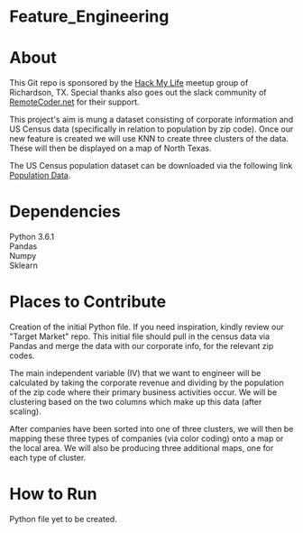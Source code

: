 # Feature_Engineering

About
=====
This Git repo is sponsored by the [Hack My Life](https://meetup.com/hack-my-life/) meetup group of Richardson, TX. Special thanks also goes out the slack community of [RemoteCoder.net](http://www.remotecoder.net) for their support. 

This project's aim is mung a dataset consisting of corporate information and US Census data (specifically in relation to population by zip code). Once our new feature is created we will use KNN to create three clusters of the data. These will then be displayed on a map of North Texas. 

The US Census population dataset can be downloaded via the following link [Population Data](https://catalog.data.gov/dataset/2010-census-populations-by-zip-code/resource/2f420e98-e3f8-4777-9a83-ce1fdd00e7b4).

Dependencies
============
Python 3.6.1  
Pandas  
Numpy  
Sklearn  

Places to Contribute
====================
Creation of the initial Python file. If you need inspiration, kindly review our "Target Market" repo. This initial file should pull in the census data via Pandas and merge the data with our corporate info, for the relevant zip codes. 

The main independent variable (IV) that we want to engineer will be calculated by taking the corporate revenue and dividing by the population of the zip code where their primary business activities occur. We will be clustering based on the two columns which make up this data (after scaling).

After companies have been sorted into one of three clusters, we will then be mapping these three types of companies (via color coding) onto a map or the local area. We will also be producing three additional maps, one for each type of cluster.

How to Run
============
Python file yet to be created.

